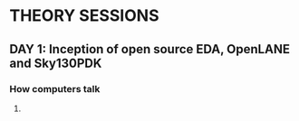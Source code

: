 # THEORY SESSIONS
## DAY 1: Inception of open source EDA, OpenLANE and Sky130PDK

### How computers talk

1. 
